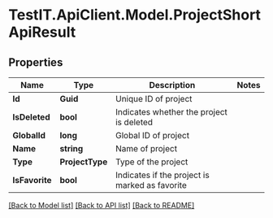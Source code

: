 # TestIT.ApiClient.Model.ProjectShortApiResult

## Properties

Name | Type | Description | Notes
------------ | ------------- | ------------- | -------------
**Id** | **Guid** | Unique ID of project | 
**IsDeleted** | **bool** | Indicates whether the project is deleted | 
**GlobalId** | **long** | Global ID of project | 
**Name** | **string** | Name of project | 
**Type** | **ProjectType** | Type of the project | 
**IsFavorite** | **bool** | Indicates if the project is marked as favorite | 

[[Back to Model list]](../README.md#documentation-for-models) [[Back to API list]](../README.md#documentation-for-api-endpoints) [[Back to README]](../README.md)

